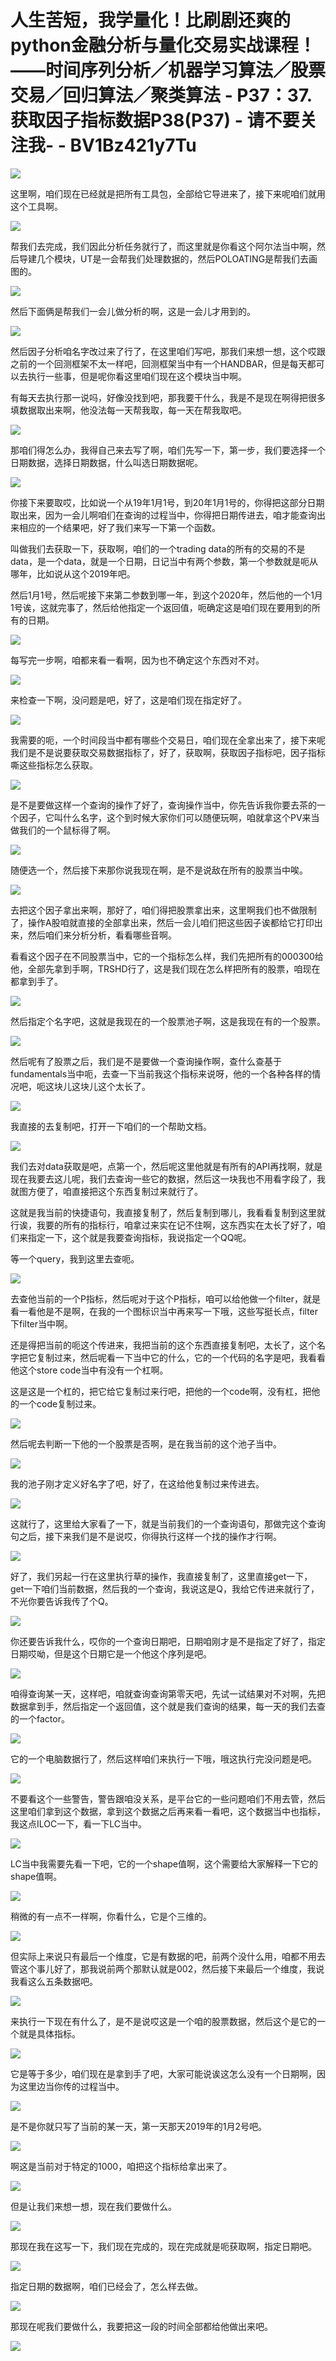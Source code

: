 # 人生苦短，我学量化！比刷剧还爽的python金融分析与量化交易实战课程！——时间序列分析／机器学习算法／股票交易／回归算法／聚类算法 - P37：37.获取因子指标数据P38(P37) - 请不要关注我- - BV1Bz421y7Tu

![](img/409dd1aa598d7dc02d60e7dd8c70855c_0.png)

这里啊，咱们现在已经就是把所有工具包，全部给它导进来了，接下来呢咱们就用这个工具啊。

![](img/409dd1aa598d7dc02d60e7dd8c70855c_2.png)

帮我们去完成，我们因此分析任务就行了，而这里就是你看这个阿尔法当中啊，然后导建几个模块，UT是一会帮我们处理数据的，然后POLOATING是帮我们去画图的。



![](img/409dd1aa598d7dc02d60e7dd8c70855c_4.png)

然后下面俩是帮我们一会儿做分析的啊，这是一会儿才用到的。

![](img/409dd1aa598d7dc02d60e7dd8c70855c_6.png)

然后因子分析咱名字改过来了行了，在这里咱们写吧，那我们来想一想，这个哎跟之前的一个回测框架不太一样吧，回测框架当中有一个HANDBAR，但是每天都可以去执行一些事，但是呢你看这里咱们现在这个模块当中啊。

有每天去执行那一说吗，好像没找到吧，那我要干什么，我是不是现在啊得把很多填数据取出来啊，他没法每一天帮我取，每一天在帮我取吧。



![](img/409dd1aa598d7dc02d60e7dd8c70855c_8.png)

那咱们得怎么办，我得自己来去写了啊，咱们先写一下，第一步，我们要选择一个日期数据，选择日期数据，什么叫选日期数据呢。



![](img/409dd1aa598d7dc02d60e7dd8c70855c_10.png)

你接下来要取哎，比如说一个从19年1月1号，到20年1月1号的，你得把这部分日期取出来，因为一会儿啊咱们在查询的过程当中，你得把日期传进去，咱才能查询出来相应的一个结果吧，好了我们来写一下第一个函数。

叫做我们去获取一下，获取啊，咱们的一个trading data的所有的交易的不是data，是一个data，就是一个日期，日记当中有两个参数，第一个参数就是呃从哪年，比如说从这个2019年吧。

然后1月1号，然后呢接下来第二参数到哪一年，到这个2020年，然后他的一个1月1号诶，这就完事了，然后给他指定一个返回值，呃确定这是咱们现在要用到的所有的日期。



![](img/409dd1aa598d7dc02d60e7dd8c70855c_12.png)

每写完一步啊，咱都来看一看啊，因为也不确定这个东西对不对。

![](img/409dd1aa598d7dc02d60e7dd8c70855c_14.png)

来检查一下啊，没问题是吧，好了，这是咱们现在指定好了。

![](img/409dd1aa598d7dc02d60e7dd8c70855c_16.png)

我需要的呃，一个时间段当中都有哪些个交易日，咱们现在全拿出来了，接下来呢我们是不是说要获取交易数据指标了，好了，获取啊，获取因子指标吧，因子指标嘶这些指标怎么获取。



![](img/409dd1aa598d7dc02d60e7dd8c70855c_18.png)

是不是要做这样一个查询的操作了好了，查询操作当中，你先告诉我你要去茶的一个因子，它叫什么名字，这个到时候大家你们可以随便玩啊，咱就拿这个PV来当做我们的一个鼠标得了啊。



![](img/409dd1aa598d7dc02d60e7dd8c70855c_20.png)

随便选一个，然后接下来那你说我现在啊，是不是说敌在所有的股票当中唉。

![](img/409dd1aa598d7dc02d60e7dd8c70855c_22.png)

去把这个因子拿出来啊，那好了，咱们得把股票拿出来，这里啊我们也不做限制了，操作A股咱就直接的全部拿出来，然后一会儿咱们把这些因子诶都给它打印出来，然后咱们来分析分析，看看哪些音啊。

看看这个因子在不同股票当中，它的一个指标怎么样，我们先把所有的000300给他，全部先拿到手啊，TRSHD行了，这是我们现在怎么样把所有的股票，咱现在都拿到手了。



![](img/409dd1aa598d7dc02d60e7dd8c70855c_24.png)

然后指定个名字吧，这就是我现在的一个股票池子啊，这是我现在有的一个股票。

![](img/409dd1aa598d7dc02d60e7dd8c70855c_26.png)

然后呢有了股票之后，我们是不是要做一个查询操作啊，查什么查基于fundamentals当中呃，去查一下当前我这个指标来说呀，他的一个各种各样的情况吧，呃这块儿这块儿这个太长了。



![](img/409dd1aa598d7dc02d60e7dd8c70855c_28.png)

我直接的去复制吧，打开一下咱们的一个帮助文档。

![](img/409dd1aa598d7dc02d60e7dd8c70855c_30.png)

我们去对data获取是吧，点第一个，然后呢这里他就是有所有的API再找啊，就是现在我要去这儿呢，我们去查询一些它的数据，然后这一块我也不用看字段了，我就图方便了，咱直接把这个东西复制过来就行了。

这就是我当前的快捷语句，我直接复制了，然后复制到哪儿，我看看复制到这里就行诶，我要的所有的指标行，咱拿过来实在记不住啊，这东西实在太长了好了，咱们来指定一下，这个就是我要查询指标，我说指定一个QQ呢。

等一个query，我到这里去查呃。

![](img/409dd1aa598d7dc02d60e7dd8c70855c_32.png)

去查他当前的一个P指标，然后呢对于这个P指标，咱可以给他做一个filter，就是看一看他是不是啊，在我的一个图标识当中再来写一下哦，这些写挺长点，filter下filter当中啊。

还是得把当前的呃这个传进来，我把当前的这个东西直接复制吧，太长了，这个名字把它复制过来，然后呢看一下当中它的什么，它的一个代码的名字是吧，我看看他这个store code当中有没有一个杠啊。

这是这是一个杠的，把它给它复制过来行吧，把他的一个code啊，没有杠，把他的一个code复制过来。

![](img/409dd1aa598d7dc02d60e7dd8c70855c_34.png)

然后呢去判断一下他的一个股票是否啊，是在我当前的这个池子当中。

![](img/409dd1aa598d7dc02d60e7dd8c70855c_36.png)

我的池子刚才定义好名字了吧，好了，在这给他复制过来传进去。

![](img/409dd1aa598d7dc02d60e7dd8c70855c_38.png)

这就行了，这里给大家看了一下，就是当前我们的一个查询语句，那做完这个查询句之后，接下来我们是不是说哎，你得执行这样一个找的操作才行啊。



![](img/409dd1aa598d7dc02d60e7dd8c70855c_40.png)

好了，我们另起一行在这里执行草的操作，我直接复制了，这里直接get一下，get一下咱们当前数据，然后我的一个查询，我说这是Q，我给它传进来就行了，不光你要告诉我传了个Q。



![](img/409dd1aa598d7dc02d60e7dd8c70855c_42.png)

你还要告诉我什么，哎你的一个查询日期吧，日期咱刚才是不是指定了好了，指定日期哎呦，但是这个日期它是一个他这个序列是吧。



![](img/409dd1aa598d7dc02d60e7dd8c70855c_44.png)

咱得查询某一天，这样吧，咱就查询查询第零天吧，先试一试结果对不对啊，先把数据拿到手，然后指定一个返回值，这个就是我们查询的结果，每一天的我们去查的一个factor。



![](img/409dd1aa598d7dc02d60e7dd8c70855c_46.png)

它的一个电脑数据行了，然后这样咱们来执行一下哦，哦这执行完没问题是吧。

![](img/409dd1aa598d7dc02d60e7dd8c70855c_48.png)

不要看这个一些警告，警告跟咱没关系，是平台它的一些问题咱们不用去管，然后这里咱们拿到这个数据，拿到这个数据之后再来看一看吧，这个数据当中也指标，我这点ILOC一下，看一下LC当中。



![](img/409dd1aa598d7dc02d60e7dd8c70855c_50.png)

LC当中我需要先看一下吧，它的一个shape值啊，这个需要给大家解释一下它的shape值啊。

![](img/409dd1aa598d7dc02d60e7dd8c70855c_52.png)

稍微的有一点不一样啊，你看什么，它是个三维的。

![](img/409dd1aa598d7dc02d60e7dd8c70855c_54.png)

但实际上来说只有最后一个维度，它是有数据的吧，前两个没什么用，咱都不用去管这个事儿好了，那我说前两个那默认就是002，然后接下来最后一个维度，我说我看这么五条数据吧。



![](img/409dd1aa598d7dc02d60e7dd8c70855c_56.png)

来执行一下现在有什么了，是不是说哎这是一个咱的股票数据，然后这个是它的一个就是具体指标。

![](img/409dd1aa598d7dc02d60e7dd8c70855c_58.png)

它是等于多少，咱们现在是拿到手了吧，大家可能说诶这怎么没有一个日期啊，因为这里边当你传的过程当中。

![](img/409dd1aa598d7dc02d60e7dd8c70855c_60.png)

是不是你就只写了当前的某一天，第一天那天2019年的1月2号吧。

![](img/409dd1aa598d7dc02d60e7dd8c70855c_62.png)

啊这是当前对于特定的1000，咱把这个指标给拿出来了。

![](img/409dd1aa598d7dc02d60e7dd8c70855c_64.png)

但是让我们来想一想，现在我们要做什么。

![](img/409dd1aa598d7dc02d60e7dd8c70855c_66.png)

那现在我在这写一下，我们现在完成的，现在完成就是呃获取啊，指定日期吧。

![](img/409dd1aa598d7dc02d60e7dd8c70855c_68.png)

指定日期的数据啊，咱们已经会了，怎么样去做。

![](img/409dd1aa598d7dc02d60e7dd8c70855c_70.png)

那现在呢我们要做什么，我要把这一段的时间全部都给他做出来吧。

![](img/409dd1aa598d7dc02d60e7dd8c70855c_72.png)